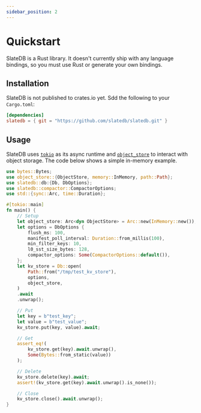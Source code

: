 ```yaml
---
sidebar_position: 2
---
```


# Quickstart

SlateDB is a Rust library. It doesn't currently ship with any language bindings, so you must use Rust or generate your own bindings.

## Installation

SlateDB is not published to crates.io yet. Sdd the following to your `Cargo.toml`:

```toml
[dependencies]
slatedb = { git = "https://github.com/slatedb/slatedb.git" }
```

## Usage

SlateDB uses [`tokio`](https://crates.io/crates/tokio) as its async runtime and [`object_store`](https://docs.rs/object_store/latest/object_store/) to interact with object storage. The code below shows a simple in-memory example.

```rust
use bytes::Bytes;
use object_store::{ObjectStore, memory::InMemory, path::Path};
use slatedb::db:{Db, DbOptions};
use slatedb::compactor::CompactorOptions;
use std::{sync::Arc, time::Duration};

#[tokio::main]
fn main() {
    // Setup
    let object_store: Arc<dyn ObjectStore> = Arc::new(InMemory::new());
    let options = DbOptions {
        flush_ms: 100,
        manifest_poll_interval: Duration::from_millis(100),
        min_filter_keys: 10,
        l0_sst_size_bytes: 128,
        compactor_options: Some(CompactorOptions::default()),
    };
    let kv_store = Db::open(
        Path::from("/tmp/test_kv_store"),
        options,
        object_store,
    )
    .await
    .unwrap();

    // Put
    let key = b"test_key";
    let value = b"test_value";
    kv_store.put(key, value).await;

    // Get
    assert_eq!(
        kv_store.get(key).await.unwrap(),
        Some(Bytes::from_static(value))
    );

    // Delete
    kv_store.delete(key).await;
    assert!(kv_store.get(key).await.unwrap().is_none());

    // Close
    kv_store.close().await.unwrap();
}
```
